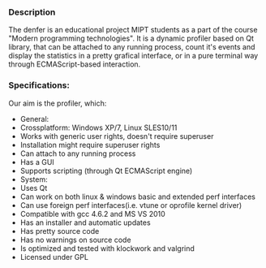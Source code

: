 ### Description
The denfer is an educational project MIPT students as a part of the course "Modern programming technologies". 
It is a dynamic profiler based on Qt library, that can be attached to any running process, count it's events and display the
statistics in a pretty grafical interface, or in a pure terminal way through ECMAScript-based interaction.

### Specifications:

Our aim is the profiler, which:

*  General:
 * Crossplatform: Windows XP/7, Linux SLES10/11
 * Works with generic user rights, doesn't require superuser
 * Installation might require superuser rights
 * Can attach to any running process
 * Has a GUI
 * Supports scripting (through Qt ECMAScript engine)
*  System:
 * Uses Qt
 * Can work on both linux & windows basic and extended perf interfaces
 * Can use foreign perf interfaces(i.e. vtune or oprofile kernel driver)
 * Compatible with gcc 4.6.2 and MS VS 2010
 * Has an installer and automatic updates
 * Has pretty source code
 * Has no warnings on source code
 * Is optimized and tested with klockwork and valgrind
 * Licensed under GPL
